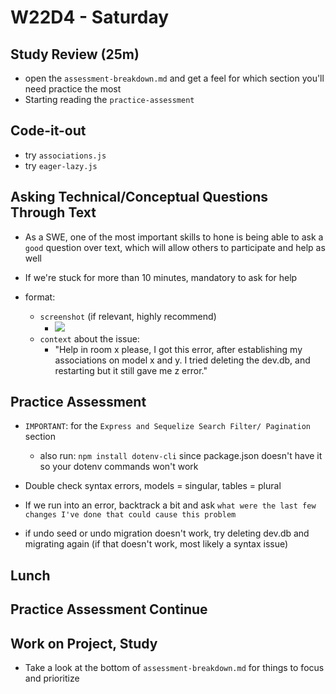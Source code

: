 # W22D4 - Saturday

## Study Review (25m)
- open the `assessment-breakdown.md` and get a feel for which section you'll need practice the most
- Starting reading the `practice-assessment`

## Code-it-out
- try `associations.js`
- try `eager-lazy.js`

## Asking Technical/Conceptual Questions Through Text
- As a SWE, one of the most important skills to hone is being able to ask a `good` question over text, which will allow others to participate and help as well
- If we're stuck for more than 10 minutes, mandatory to ask for help

- format:
  - `screenshot` (if relevant, highly recommend)
    - ![](https://i.imgur.com/SifGcqe.png)
  - `context` about the issue: 
    - "Help in room x please, I got this error, after establishing my associations on model x and y. I tried deleting the dev.db, and restarting but it still gave me z error."

## Practice Assessment
- `IMPORTANT`: for the `Express and Sequelize Search Filter/ Pagination` section
	- also run: `npm install dotenv-cli` since package.json doesn't have it so your dotenv commands won't work

- Double check syntax errors, models = singular, tables = plural

- If we run into an error, backtrack a bit and ask `what were the last few changes I've done that could cause this problem`


- if undo seed or undo migration doesn't work, try deleting dev.db and migrating again (if that doesn't work, most likely a syntax issue)


## Lunch

## Practice Assessment Continue

## Work on Project, Study 
- Take a look at the bottom of `assessment-breakdown.md` for things to focus and prioritize

